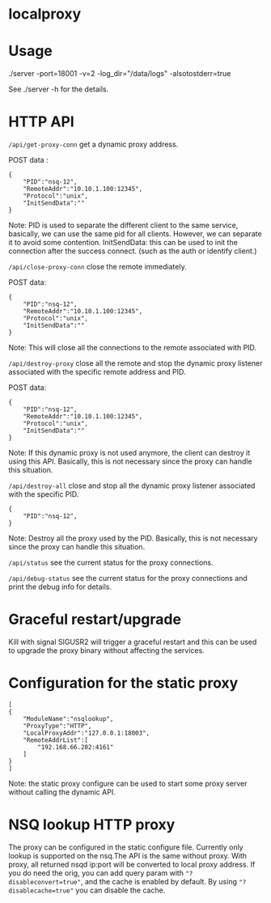 # localproxy

Usage
======
./server -port=18001 -v=2 -log_dir="/data/logs" -alsotostderr=true

See ./server -h for the details.

HTTP API
========
`/api/get-proxy-conn`
get a dynamic proxy address.

POST data :
```
{
    "PID":"nsq-12",
    "RemoteAddr":"10.10.1.100:12345",
    "Protocol":"unix",
    "InitSendData":""
}
```
Note: PID is used to separate the different client to the same service,
    basically, we can use the same pid for all clients. However, we can
    separate it to avoid some contention.
    InitSendData: this can be used to init the connection after the success
    connect. (such as the auth or identify client.)

`/api/close-proxy-conn` 
close the remote immediately.

POST data:
```
{
    "PID":"nsq-12",
    "RemoteAddr":"10.10.1.100:12345",
    "Protocol":"unix",
    "InitSendData":""
}
```
Note: This will close all the connections to the remote associated with PID.

`/api/destroy-proxy` 
close all the remote and stop the dynamic proxy listener
associated with the specific remote address and PID.

POST data:
```
{
    "PID":"nsq-12",
    "RemoteAddr":"10.10.1.100:12345",
    "Protocol":"unix",
    "InitSendData":""
}
```
Note: If this dynamic proxy is not used anymore, the client can destroy it using
this API. Basically, this is not necessary since the proxy can handle this
situation.

`/api/destroy-all` 
close and stop all the dynamic proxy listener
associated with the specific PID.

```
{
    "PID":"nsq-12",
}
```

Note: Destroy all the proxy used by the PID. Basically, this is not necessary since the proxy can handle this
situation.

`/api/status`
see the current status for the proxy connections.

`/api/debug-status` 
see the current status for the proxy connections and print
the debug info for details.


Graceful restart/upgrade
=========================
Kill with signal SIGUSR2 will trigger a graceful restart and this can be used
to upgrade the proxy binary without affecting the services.

Configuration for the static proxy
================
```
[
{
    "ModuleName":"nsqlookup",
    "ProxyType":"HTTP",
    "LocalProxyAddr":"127.0.0.1:18003",
    "RemoteAddrList":[
        "192.168.66.202:4161"
    ]
}
]
```
Note: the static proxy configure can be used to start some proxy server
without calling the dynamic API.

NSQ lookup HTTP proxy
==========
The proxy can be configured in the static configure file.
Currently only lookup is supported on the nsq.The API is the same without proxy.
With proxy, all returned nsqd ip:port will be converted to local proxy
address. If you do need the orig, you can add query param with
`"?disableconvert=true"`, and the cache is enabled by default. By using
`"?disablecache=true"` you can disable the cache.

